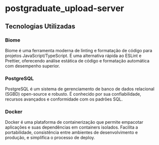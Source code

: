 # postgraduate_upload-server

## Tecnologias Utilizadas

### Biome
Biome é uma ferramenta moderna de linting e formatação de código para projetos JavaScript/TypeScript. É uma alternativa rápida ao ESLint e Prettier, oferecendo análise estática de código e formatação automática com desempenho superior.

### PostgreSQL
PostgreSQL é um sistema de gerenciamento de banco de dados relacional (SGBD) open-source e robusto. É conhecido por sua confiabilidade, recursos avançados e conformidade com os padrões SQL.

### Docker
Docker é uma plataforma de containerização que permite empacotar aplicações e suas dependências em containers isolados. Facilita a portabilidade, consistência entre ambientes de desenvolvimento e produção, e simplifica o processo de deploy.
